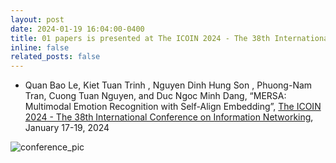 ```yaml
---
layout: post
date: 2024-01-19 16:04:00-0400
title: 01 papers is presented at The ICOIN 2024 - The 38th International Conference on Information Networking
inline: false
related_posts: false
---
```


- Quan Bao Le, Kiet Tuan Trinh , Nguyen Dinh Hung Son , Phuong-Nam Tran, Cuong Tuan Nguyen, and Duc Ngoc Minh Dang, “MERSA: Multimodal Emotion Recognition with Self-Align Embedding”, <a href="https://iniscom.eai-conferences.org/2024/"> The ICOIN 2024 - The 38th International Conference on Information Networking</a>, January 17-19, 2024

![conference_pic](announcement/announcement_2024_01_19.jpg)